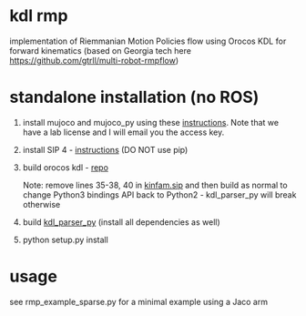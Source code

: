 # kdl rmp
implementation of Riemmanian Motion Policies flow using Orocos KDL for forward kinematics (based on Georgia tech here https://github.com/gtrll/multi-robot-rmpflow)

# standalone installation (no ROS)
1. install mujoco and mujoco_py using these [instructions](https://github.com/openai/mujoco-py). Note that we have a lab license and I will email you the access key.
2. install SIP 4 - [instructions](https://docs.huihoo.com/pyqt/sip4/installation.html) (DO NOT use pip)
3. build orocos kdl - [repo](https://github.com/orocos/orocos_kinematics_dynamics/commits/master)
    
    Note: remove lines 35-38, 40 in [kinfam.sip](https://github.com/orocos/orocos_kinematics_dynamics/blob/master/python_orocos_kdl/PyKDL/sip/kinfam.sip) and then build as normal to change
    Python3 bindings API back to Python2 - kdl_parser_py will break otherwise
4. build [kdl_parser_py](https://github.com/ros/kdl_parser) (install all dependencies as well)

5. python setup.py install 



# usage
see rmp_example_sparse.py for a minimal example using a Jaco arm

